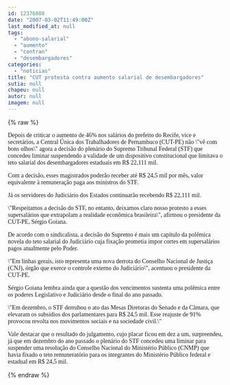 ```yaml
---
id: 12376808
date: "2007-03-02T11:49:00Z"
last_modified_at: null
tags:
  - "abono-salarial"
  - "aumento"
  - "contran"
  - "desembargadores"
categories:
  - "noticias"
title: "CUT protesta contra aumento salarial de desembargadores"
sutia: null
chapeu: null
autor: null
imagem: null
---
```

{% raw %}
<p><P><FONT face=Verdana>Depois de criticar o aumento de 46% nos salários do prefeito do Recife, vice e secretários, a Central Única dos Trabalhadores de Pernambuco (CUT-PE) não \"vê com bons olhos\" agora a decisão do plenário do Supremo Tribunal Federal (STF) que concedeu liminar suspendendo a validade de um dispositivo constitucional que limitava o teto salarial dos desembargadores estaduais em R$ 22,111 mil. </FONT></P></p>
<p><P><FONT face=Verdana>Com a decisão, esses magistrados poderão receber até R$ 24,5 mil por mês, valor equivalente à remuneração paga aos ministros do STF. </FONT></P></p>
<p><P><FONT face=Verdana>Já os servidores do Judiciário dos Estados continuarão recebendo R$ 22,111 mil. </FONT></P></p>
<p><P><FONT face=Verdana>\"Respeitamos a decisão do STF, no entanto, deixamos claro nosso protesto a esses supersalários que extrapolam a realidade econômica brasileira\", afirmou o presidente da CUT-PE, Sérgio Goiana. </FONT></P></p>
<p><P><FONT face=Verdana>De acordo com o sindicalista, a decisão do Supremo é mais um capítulo da polêmica novela do teto salarial do Judiciário cuja fixação prometia impor cortes em supersalários pagos atualmente pelo Poder. </FONT></P></p>
<p><P><FONT face=Verdana>\"Em linhas gerais, isto representa uma nova derrota do Conselho Nacional de Justiça (CNJ), órgão que exerce o controle externo do Judiciário\", acentuou o presidente da CUT-PE. </FONT></P></p>
<p><P><FONT face=Verdana>Sérgio Goiana lembra ainda que a questão dos vencimentos sustenta uma polêmica entre os poderes Legislativo e Judiciário desde o final do ano passado. </FONT></P></p>
<p><P><FONT face=Verdana>\"Em dezembro, o STF derrubou o ato das Mesas Diretoras do Senado e da Câmara, que elevaram os subsídios dos parlamentares para R$ 24,5 mil. Esse reajuste de 91% provocou revolta nos movimentos sociais e na sociedade civil.\" </FONT></P></p>
<p><P><FONT face=Verdana>Vale destacar que o resultado do julgamento, cujo placar ficou em dez a um, surpreendeu, já que em dezembro do ano passado o plenário do STF concedeu uma liminar para suspender uma resolução do Conselho Nacional do Ministério Público (CNMP) que havia fixado o teto remuneratório para os integrantes do Ministério Público federal e estadual em R$ 24,5 mil.</FONT></P> </p>
{% endraw %}
